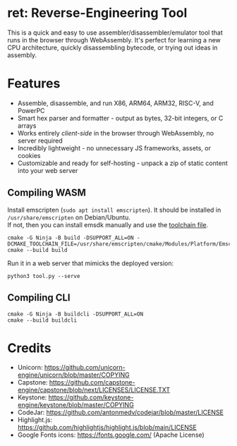 # ret: Reverse-Engineering Tool

This is a quick and easy to use assembler/disassembler/emulator tool that runs in the browser through WebAssembly.
It's perfect for learning a new CPU architecture, quickly disassembling bytecode, or trying out ideas in assembly.

# Features
- Assemble, disassemble, and run X86, ARM64, ARM32, RISC-V, and PowerPC
- Smart hex parser and formatter - output as bytes, 32-bit integers, or C arrays
- Works entirely *client-side* in the browser through WebAssembly, no server required
- Incredibly lightweight - no unnecessary JS frameworks, assets, or cookies
- Customizable and ready for self-hosting - unpack a zip of static content into your web server

## Compiling WASM
Install emscripten (`sudo apt install emscripten`). It should be installed in `/usr/share/emscripten` on Debian/Ubuntu.  
If not, then you can install emsdk manually and use the [toolchain file](https://github.com/emscripten-core/emscripten/blob/main/cmake/Modules/Platform/Emscripten.cmake).
```
cmake -G Ninja -B build -DSUPPORT_ALL=ON -DCMAKE_TOOLCHAIN_FILE=/usr/share/emscripten/cmake/Modules/Platform/Emscripten.cmake
cmake --build build
```
Run it in a web server that mimicks the deployed version:
```
python3 tool.py --serve
```
## Compiling CLI
```
cmake -G Ninja -B buildcli -DSUPPORT_ALL=ON
cmake --build buildcli
```

# Credits

- Unicorn: https://github.com/unicorn-engine/unicorn/blob/master/COPYING
- Capstone: https://github.com/capstone-engine/capstone/blob/next/LICENSES/LICENSE.TXT
- Keystone: https://github.com/keystone-engine/keystone/blob/master/COPYING
- CodeJar: https://github.com/antonmedv/codejar/blob/master/LICENSE
- Highlight.js: https://github.com/highlightjs/highlight.js/blob/main/LICENSE
- Google Fonts icons: https://fonts.google.com/ (Apache License)
